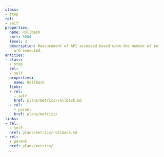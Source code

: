```yaml
---
class:
- stop
rel:
- self
properties:
  name: Rollback
  sort: 3884
  level: 2
  description: Measurement of API accessed based upon the number of rollbacks that
    are executed.
entities:
- class:
  - stop
  rel:
  - self
  properties:
    name: Rollback
  links:
  - rel:
    - self
    href: plans/metrics/rollback.md
  - rel:
    - parent
    href: plans/metrics/
links:
- rel:
  - self
  href: plans/metrics/rollback.md
- rel:
  - parent
  href: plans/metrics/
...
```

